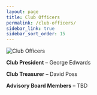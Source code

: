 ```yaml
---
layout: page
title: Club Officers
permalink: /club-officers/
sidebar_link: true
sidebar_sort_order: 15
---
```


![Club Officers](../assets/img/club-officers.jpg)

**Club President** – George Edwards

**Club Treasurer** – David Poss

**Advisory Board Members** – TBD
